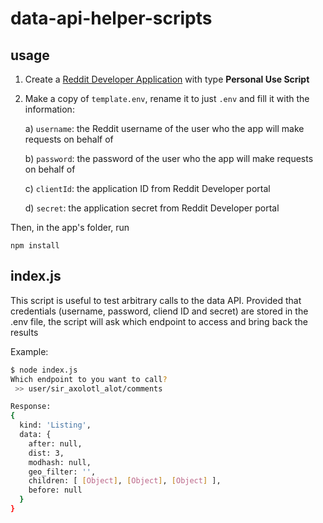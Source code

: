 # data-api-helper-scripts

## usage

1. Create a [Reddit Developer Application](https://www.reddit.com/prefs/apps) with type **Personal Use Script**

2. Make a copy of `template.env`, rename it to just `.env` and fill it with the information:

   a) `username`: the Reddit username of the user who the app will make requests on behalf of

   b) `password`: the password of the user who the app will make requests on behalf of

   c) `clientId`: the application ID from Reddit Developer portal

   d) `secret`: the application secret from Reddit Developer portal

Then, in the app's folder, run
  
```
npm install
```

## index.js
This script is useful to test arbitrary calls to the data API.
Provided that credentials (username, password, cliend ID and secret) are stored in the .env file, the script will ask which endpoint to access and bring back the results

Example:
```bash
$ node index.js
Which endpoint to you want to call? 
 >> user/sir_axolotl_alot/comments

Response:
{
  kind: 'Listing',
  data: {
    after: null,
    dist: 3,
    modhash: null,
    geo_filter: '',
    children: [ [Object], [Object], [Object] ],
    before: null
  }
}
```


